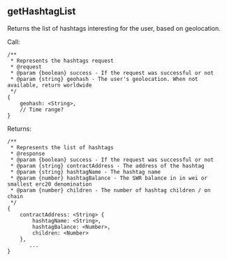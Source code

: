 ## <a name="getHashtagList"></a>getHashtagList

Returns the list of hashtags interesting for the user, based on geolocation.

Call:

```
/**
 * Represents the hashtags request
 * @request
 * @param {boolean} success - If the request was successful or not
 * @param {string} geohash - The user's geolocation. When not available, return worldwide
 */
{
	geohash: <String>,
	// Time range?	
}
```

Returns:

```
/**
 * Represents the list of hashtags
 * @response
 * @param {boolean} success - If the request was successful or not
 * @param {string} contractAddress - The address of the hashtag 
 * @param {string} hashtagName - The hashtag name 
 * @param {number} hashtagBalance - The SWR balance in in wei or smallest erc20 denomination
 * @param {number} children - The number of hashtag children / on chain
 */
{ 
	contractAddress: <String> {
		hashtagName: <String>, 
		hashtagBalance: <Number>,
		children: <Number>
	},
       ...
}
```


